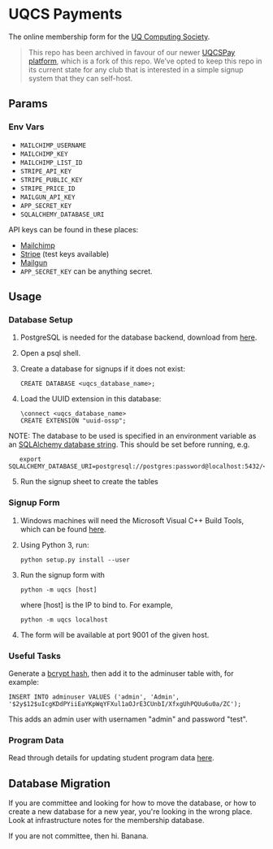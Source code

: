 # UQCS Payments

The online membership form for the [UQ Computing Society](https://uqcs.org.au).

> This repo has been archived in favour of our newer [UQCSPay platform](https://github.com/uqcomputingsociety/uqcspay), which is a fork of this repo. We’ve opted to keep this repo in its current state for any club that is interested in a simple signup system that they can self-host.

## Params

### Env Vars
 - `MAILCHIMP_USERNAME`
 - `MAILCHIMP_KEY`
 - `MAILCHIMP_LIST_ID`
 - `STRIPE_API_KEY`
 - `STRIPE_PUBLIC_KEY`
 - `STRIPE_PRICE_ID`
 - `MAILGUN_API_KEY`
 - `APP_SECRET_KEY`
 - `SQLALCHEMY_DATABASE_URI`

API keys can be found in these places:
 - [Mailchimp](https://admin.mailchimp.com/account/api/)
 - [Stripe](https://dashboard.stripe.com/apikeys) (test keys available)
 - [Mailgun](https://app.mailgun.com/app/account/security/api_keys)
 - `APP_SECRET_KEY` can be anything secret.

## Usage

### Database Setup
1. PostgreSQL is needed for the database backend, download from [here](https://www.postgresql.org/download/).
2. Open a psql shell.
3. Create a database for signups if it does not exist:

       CREATE DATABASE <uqcs_database_name>;

4. Load the UUID extension in this database:

       \connect <uqcs_database_name>
       CREATE EXTENSION "uuid-ossp";
       
NOTE: The database to be used is specified in an environment variable as an [SQLAlchemy database string](https://docs.sqlalchemy.org/13/core/engines.html#database-urls). This should be set before running, e.g.

       export SQLALCHEMY_DATABASE_URI=postgresql://postgres:password@localhost:5432/<uqcs_database_name>

5. Run the signup sheet to create the tables

### Signup Form
1. Windows machines will need the Microsoft Visual C++ Build Tools, which can be found [here](https://visualstudio.microsoft.com/vs/downloads/).

3. Using Python 3, run:

       python setup.py install --user

4. Run the signup form with

       python -m uqcs [host]

    where [host] is the IP to bind to. For example,

       python -m uqcs localhost

5. The form will be available at port 9001 of the given host.

### Useful Tasks
Generate a [bcrypt hash](https://bcrypt-generator.com/), then add it to the adminuser table with, for example:

    INSERT INTO adminuser VALUES ('admin', 'Admin', '$2y$12$uIcgKDdPYiiEaYKpWqYFXul1aOJrE3CUnbI/XfxgUhPQUu6u0a/ZC');

This adds an admin user with usernamen "admin" and password "test".

### Program Data

Read through details for updating student program data [here](util/README.md).

## Database Migration

If you are committee and looking for how to move the database, or how to create a new database for a new year, you're looking in the wrong place. Look at infrastructure notes for the membership database.

If you are not committee, then hi. Banana.
